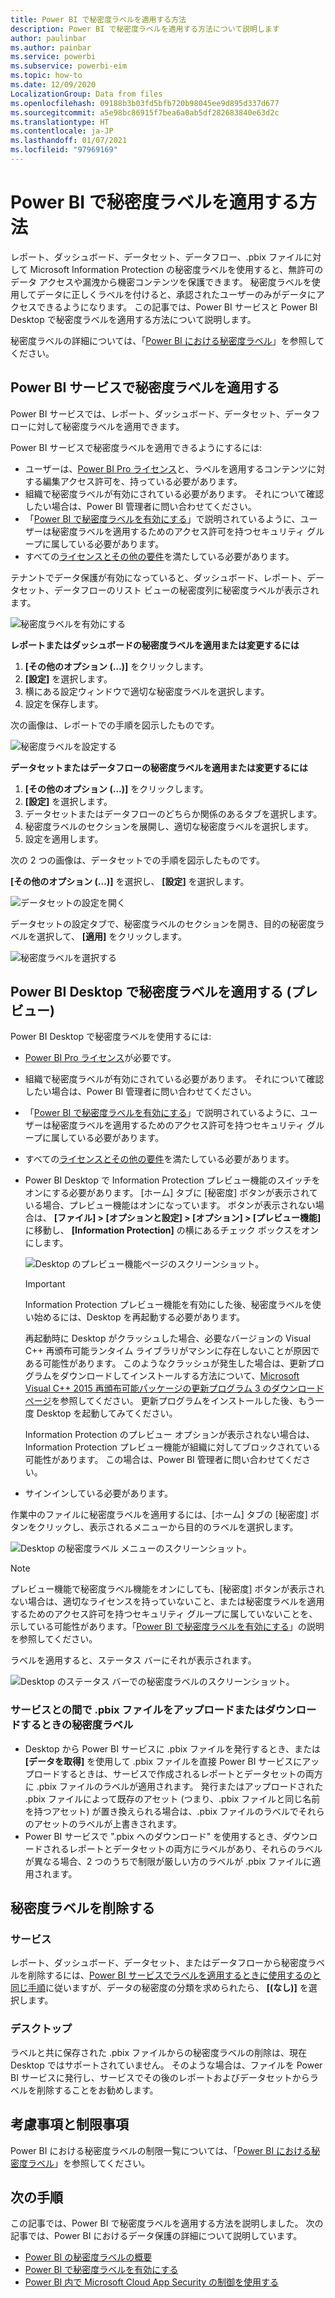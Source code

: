 ```yaml
---
title: Power BI で秘密度ラベルを適用する方法
description: Power BI で秘密度ラベルを適用する方法について説明します
author: paulinbar
ms.author: painbar
ms.service: powerbi
ms.subservice: powerbi-eim
ms.topic: how-to
ms.date: 12/09/2020
LocalizationGroup: Data from files
ms.openlocfilehash: 09188b3b03fd5bfb720b98045ee9d895d337d677
ms.sourcegitcommit: a5e98bc86915f7bea6a0ab5df282683840e63d2c
ms.translationtype: HT
ms.contentlocale: ja-JP
ms.lasthandoff: 01/07/2021
ms.locfileid: "97969169"
---
```

# <a name="how-to-apply-sensitivity-labels-in-power-bi"></a>Power BI で秘密度ラベルを適用する方法

レポート、ダッシュボード、データセット、データフロー、.pbix ファイルに対して Microsoft Information Protection の秘密度ラベルを使用すると、無許可のデータ アクセスや漏洩から機密コンテンツを保護できます。 秘密度ラベルを使用してデータに正しくラベルを付けると、承認されたユーザーのみがデータにアクセスできるようになります。 この記事では、Power BI サービスと Power BI Desktop で秘密度ラベルを適用する方法について説明します。

秘密度ラベルの詳細については、「[Power BI における秘密度ラベル](service-security-sensitivity-label-overview.md)」を参照してください。

## <a name="apply-sensitivity-labels-in-the-power-bi-service"></a>Power BI サービスで秘密度ラベルを適用する

Power BI サービスでは、レポート、ダッシュボード、データセット、データフローに対して秘密度ラベルを適用できます。

Power BI サービスで秘密度ラベルを適用できるようにするには:
* ユーザーは、[Power BI Pro ライセンス](./service-admin-purchasing-power-bi-pro.md)と、ラベルを適用するコンテンツに対する編集アクセス許可を、持っている必要があります。
* 組織で秘密度ラベルが有効にされている必要があります。 それについて確認したい場合は、Power BI 管理者に問い合わせてください。
* 「[Power BI で秘密度ラベルを有効にする](./service-security-enable-data-sensitivity-labels.md)」で説明されているように、ユーザーは秘密度ラベルを適用するためのアクセス許可を持つセキュリティ グループに属している必要があります。
* すべての[ライセンスとその他の要件](./service-security-enable-data-sensitivity-labels.md#licensing-and-requirements)を満たしている必要があります。

テナントでデータ保護が有効になっていると、ダッシュボード、レポート、データセット、データフローのリスト ビューの秘密度列に秘密度ラベルが表示されます。

![秘密度ラベルを有効にする](media/service-security-apply-data-sensitivity-labels/apply-data-sensitivity-labels-01.png)

**レポートまたはダッシュボードの秘密度ラベルを適用または変更するには**
1. **[その他のオプション (…)]** をクリックします。
1. **[設定]** を選択します。
1. 横にある設定ウィンドウで適切な秘密度ラベルを選択します。
1. 設定を保存します。

次の画像は、レポートでの手順を図示したものです。

![秘密度ラベルを設定する](media/service-security-apply-data-sensitivity-labels/apply-data-sensitivity-labels-02.png)

**データセットまたはデータフローの秘密度ラベルを適用または変更するには**

1. **[その他のオプション (…)]** をクリックします。
1. **[設定]** を選択します。
1. データセットまたはデータフローのどちらか関係のあるタブを選択します。
1. 秘密度ラベルのセクションを展開し、適切な秘密度ラベルを選択します。
1. 設定を適用します。

次の 2 つの画像は、データセットでの手順を図示したものです。

**[その他のオプション (…)]** を選択し、 **[設定]** を選択します。

![データセットの設定を開く](media/service-security-apply-data-sensitivity-labels/apply-data-sensitivity-labels-05.png)

データセットの設定タブで、秘密度ラベルのセクションを開き、目的の秘密度ラベルを選択して、 **[適用]** をクリックします。

![秘密度ラベルを選択する](media/service-security-apply-data-sensitivity-labels/apply-data-sensitivity-labels-06.png)

## <a name="apply-sensitivity-labels-in-power-bi-desktop-preview"></a>Power BI Desktop で秘密度ラベルを適用する (プレビュー)

Power BI Desktop で秘密度ラベルを使用するには:
* [Power BI Pro ライセンス](./service-admin-purchasing-power-bi-pro.md)が必要です。
* 組織で秘密度ラベルが有効にされている必要があります。 それについて確認したい場合は、Power BI 管理者に問い合わせてください。
* 「[Power BI で秘密度ラベルを有効にする](./service-security-enable-data-sensitivity-labels.md)」で説明されているように、ユーザーは秘密度ラベルを適用するためのアクセス許可を持つセキュリティ グループに属している必要があります。
* すべての[ライセンスとその他の要件](./service-security-enable-data-sensitivity-labels.md#licensing-and-requirements)を満たしている必要があります。
* Power BI Desktop で Information Protection プレビュー機能のスイッチをオンにする必要があります。 [ホーム] タブに [秘密度] ボタンが表示されている場合、プレビュー機能はオンになっています。 ボタンが表示されない場合は、 **[ファイル] > [オプションと設定] > [オプション] > [プレビュー機能]** に移動し、 **[Information Protection]** の横にあるチェック ボックスをオンにします。

    ![Desktop のプレビュー機能ページのスクリーンショット。](media/service-security-apply-data-sensitivity-labels/desktop-preview-features-page.png)

    >[!Important]
    >Information Protection プレビュー機能を有効にした後、秘密度ラベルを使い始めるには、Desktop を再起動する必要があります。
    >
    >再起動時に Desktop がクラッシュした場合、必要なバージョンの Visual C++ 再頒布可能ランタイム ライブラリがマシンに存在しないことが原因である可能性があります。 このようなクラッシュが発生した場合は、更新プログラムをダウンロードしてインストールする方法について、[Microsoft Visual C++ 2015 再頒布可能パッケージの更新プログラム 3 のダウンロード ページ](https://www.microsoft.com/download/details.aspx?id=53587)を参照してください。 更新プログラムをインストールした後、もう一度 Desktop を起動してみてください。

    Information Protection のプレビュー オプションが表示されない場合は、Information Protection プレビュー機能が組織に対してブロックされている可能性があります。 この場合は、Power BI 管理者に問い合わせてください。

* サインインしている必要があります。

作業中のファイルに秘密度ラベルを適用するには、[ホーム] タブの [秘密度] ボタンをクリックし、表示されるメニューから目的のラベルを選択します。

![Desktop の秘密度ラベル メニューのスクリーンショット。](media/service-security-apply-data-sensitivity-labels/sensitivity-label-menu-desktop.png)

>[!NOTE]
> プレビュー機能で秘密度ラベル機能をオンにしても、[秘密度] ボタンが表示されない場合は、適切なライセンスを持っていないこと、または秘密度ラベルを適用するためのアクセス許可を持つセキュリティ グループに属していないことを、示している可能性があります。「[Power BI で秘密度ラベルを有効にする](./service-security-enable-data-sensitivity-labels.md)」の説明を参照してください。

ラベルを適用すると、ステータス バーにそれが表示されます。

![Desktop のステータス バーでの秘密度ラベルのスクリーンショット。](media/service-security-apply-data-sensitivity-labels/sensitivity-label-in-desktop-status-bar.png)

### <a name="sensitivity-labels-when-uploading-or-downloading-pbix-files-tofrom-the-service"></a>サービスとの間で .pbix ファイルをアップロードまたはダウンロードするときの秘密度ラベル
* Desktop から Power BI サービスに .pbix ファイルを発行するとき、または **[データを取得]** を使用して .pbix ファイルを直接 Power BI サービスにアップロードするときは、サービスで作成されるレポートとデータセットの両方に .pbix ファイルのラベルが適用されます。 発行またはアップロードされた .pbix ファイルによって既存のアセット (つまり、.pbix ファイルと同じ名前を持つアセット) が置き換えられる場合は、.pbix ファイルのラベルでそれらのアセットのラベルが上書きされます。
* Power BI サービスで ".pbix へのダウンロード" を使用するとき、ダウンロードされるレポートとデータセットの両方にラベルがあり、それらのラベルが異なる場合、2 つのうちで制限が厳しい方のラベルが .pbix ファイルに適用されます。

## <a name="remove-sensitivity-labels"></a>秘密度ラベルを削除する

### <a name="service"></a>サービス
レポート、ダッシュボード、データセット、またはデータフローから秘密度ラベルを削除するには、[Power BI サービスでラベルを適用するときに使用するのと同じ手順](#apply-sensitivity-labels-in-the-power-bi-service)に従いますが、データの秘密度の分類を求められたら、 **[(なし)]** を選択します。

### <a name="desktop"></a>デスクトップ
ラベルと共に保存された .pbix ファイルからの秘密度ラベルの削除は、現在 Desktop ではサポートされていません。 そのような場合は、ファイルを Power BI サービスに発行し、サービスでその後のレポートおよびデータセットからラベルを削除することをお勧めします。

## <a name="considerations-and-limitations"></a>考慮事項と制限事項

Power BI における秘密度ラベルの制限一覧については、「[Power BI における秘密度ラベル](service-security-sensitivity-label-overview.md#limitations)」を参照してください。

## <a name="next-steps"></a>次の手順

この記事では、Power BI で秘密度ラベルを適用する方法を説明しました。 次の記事では、Power BI におけるデータ保護の詳細について説明しています。 

* [Power BI の秘密度ラベルの概要](./service-security-sensitivity-label-overview.md)
* [Power BI で秘密度ラベルを有効にする](./service-security-enable-data-sensitivity-labels.md)
* [Power BI 内で Microsoft Cloud App Security の制御を使用する](./service-security-using-microsoft-cloud-app-security-controls.md)
